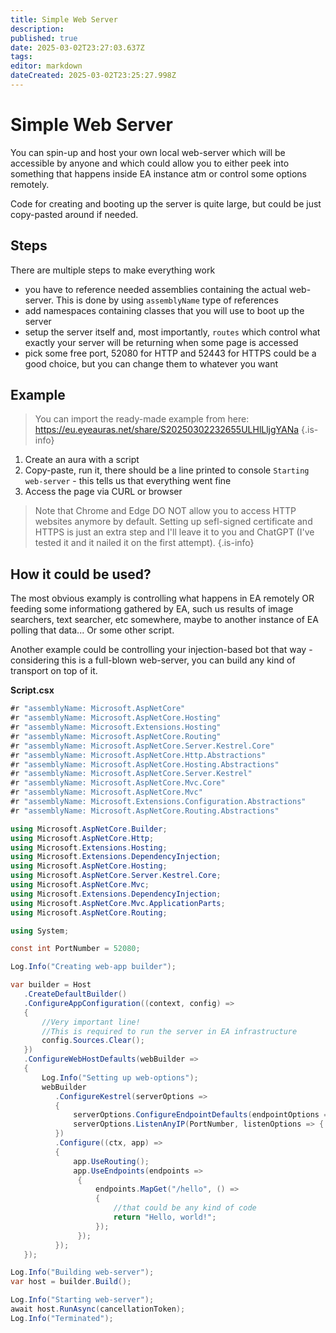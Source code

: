```yaml
---
title: Simple Web Server
description: 
published: true
date: 2025-03-02T23:27:03.637Z
tags: 
editor: markdown
dateCreated: 2025-03-02T23:25:27.998Z
---
```


# Simple Web Server
You can spin-up and host your own local web-server which will be accessible by anyone and which could allow you to either peek into something that happens inside EA instance atm or control some options remotely. 

Code for creating and booting up the server is quite large, but could be just copy-pasted around if needed. 

## Steps
There are multiple steps to make everything work
- you have to reference needed assemblies containing the actual web-server. This is done by using `assemblyName` type of references
- add namespaces containing classes that you will use to boot up the server
- setup the server itself and, most importantly, `routes` which control what exactly your server will be returning when some page is accessed
- pick some free port, 52080 for HTTP and 52443 for HTTPS could be a good choice, but you can change them to whatever you want

## Example 
> You can import the ready-made example from here: https://eu.eyeauras.net/share/S20250302232655ULHlLljgYANa
{.is-info}

1. Create an aura with a script
2. Copy-paste, run it, there should be a line printed to console `Starting web-server` - this tells us that everything went fine
3. Access the page via CURL or browser

> Note that Chrome and Edge DO NOT allow you to access HTTP websites anymore by default. Setting up sefl-signed certificate and HTTPS is just an extra step and I'll leave it to you and ChatGPT (I've tested it and it nailed it on the first attempt).
{.is-info}

## How it could be used?
The most obvious examply is controlling what happens in EA remotely OR feeding some informationg gathered by EA, such us results of image searchers, text searcher, etc somewhere, maybe to another instance of EA polling that data... Or some other script.

Another example could be controlling your injection-based bot that way - considering this is a full-blown web-server, you can build any kind of transport on top of it.

**Script.csx**
```csharp
#r "assemblyName: Microsoft.AspNetCore"
#r "assemblyName: Microsoft.AspNetCore.Hosting"
#r "assemblyName: Microsoft.Extensions.Hosting"
#r "assemblyName: Microsoft.AspNetCore.Routing"
#r "assemblyName: Microsoft.AspNetCore.Server.Kestrel.Core"
#r "assemblyName: Microsoft.AspNetCore.Http.Abstractions"
#r "assemblyName: Microsoft.AspNetCore.Hosting.Abstractions"
#r "assemblyName: Microsoft.AspNetCore.Server.Kestrel"
#r "assemblyName: Microsoft.AspNetCore.Mvc.Core"
#r "assemblyName: Microsoft.AspNetCore.Mvc"
#r "assemblyName: Microsoft.Extensions.Configuration.Abstractions"
#r "assemblyName: Microsoft.AspNetCore.Routing.Abstractions"

using Microsoft.AspNetCore.Builder;
using Microsoft.AspNetCore.Http;
using Microsoft.Extensions.Hosting;
using Microsoft.Extensions.DependencyInjection;
using Microsoft.AspNetCore.Hosting;
using Microsoft.AspNetCore.Server.Kestrel.Core;
using Microsoft.AspNetCore.Mvc;
using Microsoft.Extensions.DependencyInjection;
using Microsoft.AspNetCore.Mvc.ApplicationParts;
using Microsoft.AspNetCore.Routing;

using System;

const int PortNumber = 52080;

Log.Info("Creating web-app builder");

var builder = Host
   .CreateDefaultBuilder()
   .ConfigureAppConfiguration((context, config) =>
   {
       //Very important line! 
       //This is required to run the server in EA infrastructure
       config.Sources.Clear();
   })
   .ConfigureWebHostDefaults(webBuilder =>
   {
       Log.Info("Setting up web-options");
       webBuilder
          .ConfigureKestrel(serverOptions =>
          {
              serverOptions.ConfigureEndpointDefaults(endpointOptions => { endpointOptions.Protocols = HttpProtocols.Http1; });
              serverOptions.ListenAnyIP(PortNumber, listenOptions => { listenOptions.Protocols = HttpProtocols.Http1AndHttp2; });
          })
          .Configure((ctx, app) =>
          {
              app.UseRouting();
              app.UseEndpoints(endpoints =>
               {
                   endpoints.MapGet("/hello", () =>
                   {
                       //that could be any kind of code
                       return "Hello, world!";
                   });
               });
          });
   });

Log.Info("Building web-server");
var host = builder.Build();

Log.Info("Starting web-server");
await host.RunAsync(cancellationToken);
Log.Info("Terminated");
```